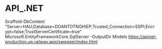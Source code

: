 # API_.NET
Scaffold-DbContext “Server=HAU;Database=DOANTOTNGHIEP;Trusted_Connection=SSPI;Encrypt=false;TrustServerCertificate=true" Microsoft.EntityFrameworkCore.SqlServer -OutputDir Models
https://apinet-production.up.railway.app/swagger/index.html
